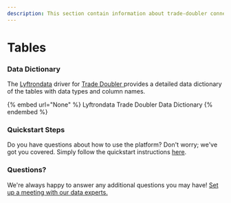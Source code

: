 ```yaml
---
description: This section contain information about trade-doubler connector tables information
---
```


# Tables

### Data Dictionary

The [Lyftrondata](https://www.lyftrondata.com/) driver for [Trade Doubler](None/)[ ](https://www.lyftrondata.com/integration/trade-doubler/)provides a detailed data dictionary of the tables with data types and column names.

{% embed url="None" %}
Lyftrondata Trade Doubler Data Dictionary
{% endembed %}

### Quickstart Steps

Do you have questions about how to use the platform? Don't worry; we've got you covered. Simply follow the quickstart instructions [here](../README.md).

### Questions? <a href="#questions" id="questions"></a>

We're always happy to answer any additional questions you may have! [Set up a meeting with our data experts.](https://www.lyftrondata.com/book-a-meeting/)

